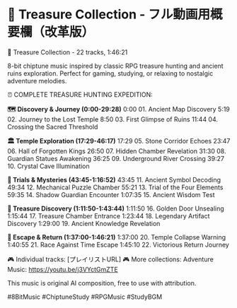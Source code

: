 # 🏺 Treasure Collection - フル動画用概要欄（改革版）

🎵 Treasure Collection - 22 tracks, 1:46:21

8-bit chiptune music inspired by classic RPG treasure hunting and ancient ruins exploration.
Perfect for gaming, studying, or relaxing to nostalgic adventure melodies.

⏰ COMPLETE TREASURE HUNTING EXPEDITION:

**🗺️ Discovery & Journey (0:00-29:28)**
0:00 01. Ancient Map Discovery
5:19 02. Journey to the Lost Temple
8:50 03. First Glimpse of Ruins
11:44 04. Crossing the Sacred Threshold

**🏛️ Temple Exploration (17:29-46:17)**
17:29 05. Stone Corridor Echoes
23:47 06. Hall of Forgotten Kings
26:50 07. Hidden Chamber Revelation
31:30 08. Guardian Statues Awakening
36:25 09. Underground River Crossing
39:27 10. Crystal Cave Illumination

**🧩 Trials & Mysteries (43:45-1:16:52)**
43:45 11. Ancient Symbol Decoding
49:34 12. Mechanical Puzzle Chamber
55:21 13. Trial of the Four Elements
59:35 14. Shadow Guardian Encounter
1:07:35 15. Ancient Wisdom Test

**💎 Treasure Discovery (1:11:50-1:43:44)**
1:11:50 16. Golden Door Unsealing
1:15:44 17. Treasure Chamber Entrance
1:23:44 18. Legendary Artifact Discovery
1:29:00 19. Ancient Knowledge Revelation

**🏃 Escape & Return (1:37:00-1:46:21)**
1:37:00 20. Temple Collapse Warning
1:40:55 21. Race Against Time Escape
1:45:10 22. Victorious Return Journey

🎮 Individual tracks: [プレイリストURL]
🎮 More collections: Adventure Music: https://youtu.be/j3VYctGmZTE

This music is original AI composition, free to use with attribution.

#8BitMusic #ChiptuneStudy #RPGMusic #StudyBGM